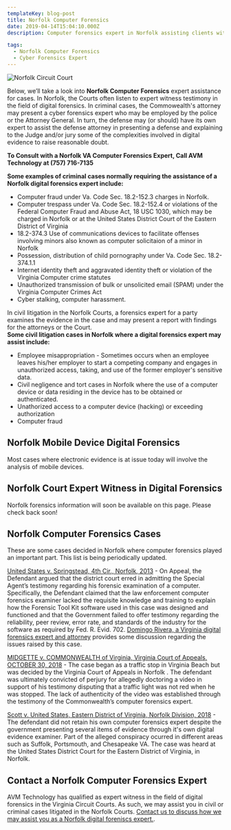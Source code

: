 ```yaml
---
templateKey: blog-post
title: Norfolk Computer Forensics
date: 2019-04-14T15:04:10.000Z
description: Computer forensics expert in Norfolk assisting clients with civil and criminal cases.  Digital forensics for attorneys handling civil and criminal cases.

tags:
  - Norfolk Computer Forensics
  - Cyber Forensics Expert
---
```

![Norfolk Circuit Court](/img/norfolkcircuit.jpg)

Below, we’ll take a look into **Norfolk Computer Forensics** expert assistance for cases.  In Norfolk, the Courts often listen to expert witness testimony in the field of digital forensics.  In criminal cases, the Commowealth's attorney may present a cyber forensics expert who may be employed by the police or the Attorney General.  In turn, the defense may (or should) have its own expert to assist the defense attorney in presenting a defense and explaining to the Judge and/or jury some of the complexities involved in digital evidence to raise reasonable doubt.

**To Consult with a Norfolk VA Computer Forensics Expert, Call AVM Technology at (757) 716-7135**

**Some examples of criminal cases normally requiring the assistance of a Norfolk digital forensics expert include:**
* Computer fraud under Va. Code Sec. 18.2-152.3 charges in Norfolk.
* Computer trespass under Va. Code Sec. 18.2-152.4 or violations of the Federal Computer Fraud and Abuse Act, 18 USC 1030, which may be charged in Norfolk or at the United States District Court of the Eastern District of Virginia
* 18.2-374.3 Use of communications devices to facilitate offenses involving minors also known as computer solicitaion of a minor in Norfolk
* Possession, distribution of child pornography under Va. Code Sec. 18.2-374.1.1
* Internet identity theft and aggravated identity theft or violation of the Virginia Computer crime statutes 
* Unauthorized transmission of bulk or unsolicited email (SPAM) under the Virginia Computer Crimes Act 
* Cyber stalking, computer harassment.

In civil litigation in the Norfolk Courts, a forensics expert for a party examines the evidence in the case and may present a report with findings for the attorneys or the Court.  
**Some civil litigation cases in Norfolk where a digital forensics expert may assist include:** 
* Employee misappropriation - Sometimes occurs when an employee leaves his/her employer to start a competing company and engages in unauthorized access, taking, and use of the former employer's sensitive data.
* Civil negligence and tort cases in Norfolk where the use of a computer device or data residing in the device has to be obtained or authenticated.  
* Unathorized access to a computer device (hacking) or exceeding authorization
* Computer fraud

## Norfolk Mobile Device Digital Forensics
Most cases where electronic evidence is at issue today will involve the analysis of mobile devices.   

## Norfolk Court Expert Witness in Digital Forensics

Norfolk forensics information will soon be available on this page.  Please check back soon! 

## Norfolk Computer Forensics Cases

These are some cases decided in Norfolk where computer forensics played an important part. This list is being periodically updated.

[United States v. Springstead, 4th Cir., Norfolk, 2013](https://www.cyberforensics.tech/norfolk-va-defendant-convicted-of-possession-of-contraband) - On Appeal, the Defendant argued that the district court erred in admitting the Special Agent’s testimony regarding his forensic examination of a computer. Specifically, the Defendant claimed that the law enforcement computer forensics examiner lacked the requisite knowledge and training to explain how the Forensic Tool Kit software used in this case was designed and functioned and that the Government failed to offer testimony regarding the reliability, peer review, error rate, and standards of the industry for the software as required by Fed. R. Evid. 702.  [Domingo Rivera, a Virginia digital forensics expert and attorney](http://www.forensicsvirginia.com/norfolk-va-defendant-challenges-conviction-for-possession-of-child-pornography.html) provides some discussion regarding the issues raised by this case.

[MIDGETTE v. COMMONWEALTH of Virginia, Virginia Court of Appeals, OCTOBER 30, 2018](https://www.cyberforensics.tech/traffic-stops-perjury-and-computer-forensics) - The case began as a traffic stop in Virginia Beach but was decided by the Virginia Court of Appeals in Norfolk . The defendant was ultimately convicted of perjury for allegedly doctoring a video in support of his testimony disputing that a traffic light was not red when he was stopped. The lack of authenticity of the video was established through the testimony of the Commonwealth’s computer forensics expert.

[Scott v. United States, Eastern District of Virginia, Norfolk Division, 2018](https://www.cyberforensics.tech/android-device-forensics-to-identify-email-owner-in-virginia) - The defendant did not retain his own computer forensics expert despite the government presenting several items of evidence through it's own digital evidence examiner. Part of the alleged conspiracy ocurred in different areas such as Suffolk, Portsmouth, and Chesapeake VA.  The case was heard at the United States District Court for the Eastern District of Virginia, in Norfolk.

## Contact a Norfolk Computer Forensics Expert

AVM Technology has qualified as expert witness in the field of digital forensics in the Virginia Circuit Courts.  As such, we may assist you in civil or criminal cases litigated in the Norfolk Courts.  [Contact us to discuss how we may assist you as a Norfolk digital foreniscs expert.](/contact-us).
